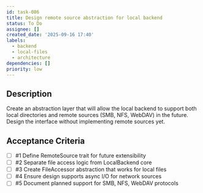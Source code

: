 ```yaml
---
id: task-086
title: Design remote source abstraction for local backend
status: To Do
assignee: []
created_date: '2025-09-16 17:40'
labels:
  - backend
  - local-files
  - architecture
dependencies: []
priority: low
---
```


## Description

Create an abstraction layer that will allow the local backend to support both local directories and remote sources (SMB, NFS, WebDAV) in the future. Design the interface without implementing remote sources yet.

## Acceptance Criteria
<!-- AC:BEGIN -->
- [ ] #1 Define RemoteSource trait for future extensibility
- [ ] #2 Separate file access logic from LocalBackend core
- [ ] #3 Create FileAccessor abstraction that works for local files
- [ ] #4 Ensure design supports async I/O for network sources
- [ ] #5 Document planned support for SMB, NFS, WebDAV protocols
<!-- AC:END -->

